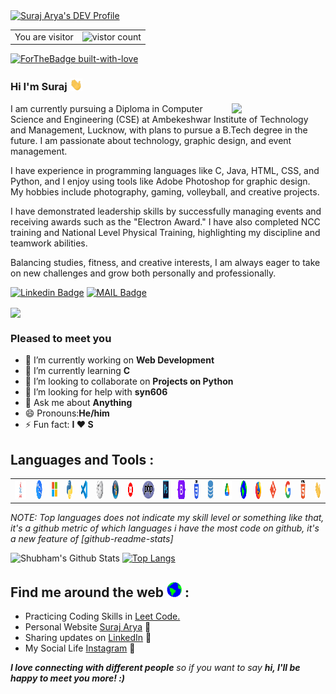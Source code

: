 <a href="https://dev.to/officialsurajarya">
  <img src="https://d2fltix0v2e0sb.cloudfront.net/dev-badge.svg" alt="Suraj Arya's DEV Profile" height="40" width="40">
</a><table><tr>  <td>You are visitor</td>
    <td><img src="https://profile-counter.glitch.me/officialsurajarya/count.svg" alt="vistor count" height="20"></td>
  </tr>
</table>

[![ForTheBadge built-with-love](https://madewithlove.now.sh/af?heart=true&template=for-the-badge&text=India)](https://github.com/officialsurajarya/) 

<!--/*[![forthebadge](https://forthebadge.com/images/badges/winter-is-coming.svg)](https://forthebadge.com) [![forthebadge](https://forthebadge.com/images/badges/makes-people-smile.svg)(https://forthebadge.com)*/ -->


### Hi I'm Suraj <img src="https://github.com/officialsurajarya/officialsurajarya.github.io/blob/main/Assests/Hi.gif" width="20">
<img align='right' src="https://media.giphy.com/media/M9gbBd9nbDrOTu1Mqx/giphy.gif" width="150">
I am currently pursuing a Diploma in Computer Science and Engineering (CSE) at Ambekeshwar Institute of Technology and Management, Lucknow, with plans to pursue a B.Tech degree in the future. I am passionate about technology, graphic design, and event management.

I have experience in programming languages like C, Java, HTML, CSS, and Python, and I enjoy using tools like Adobe Photoshop for graphic design. My hobbies include photography, gaming, volleyball, and creative projects.

I have demonstrated leadership skills by successfully managing events and receiving awards such as the "Electron Award." I have also completed NCC training and National Level Physical Training, highlighting my discipline and teamwork abilities.

Balancing studies, fitness, and creative interests, I am always eager to take on new challenges and grow both personally and professionally.

[![Linkedin Badge](https://img.shields.io/badge/-SurajArya-blue?style=flat-square&logo=Linkedin&logoColor=white&link=https://www.linkedin.com/in/suraj-arya/)](https://www.linkedin.com/in/suraj-arya/)  [![MAIL Badge](https://img.shields.io/badge/-officialsurajarya@gmail.com-c14438?style=flat-square&logo=Gmail&logoColor=white&link=mailto:officialsurajarya@gmail.com)](mailto:officialsurajarya@gmail.com)

<img align="center" src="https://github-profile-trophy.vercel.app/?username=officialsurajarya&rank=AA,B,AAA,A,C&theme=onedark&count_private=true" />

### Pleased to meet you 

- 🔭 I’m currently working on <b>Web Development</b>
- 🌱 I’m currently learning <b>C</b>
- 👯 I’m looking to collaborate on <b>Projects on Python </b>
- 🤔 I’m looking for help with <b>syn606</b>
- 💬 Ask me about <b>Anything</b>
- 😄 Pronouns:<b>He/him</b>
- ⚡ Fun fact: <b>I ❤️ S</b>

## Languages and Tools : 

<table>
    <tr>
        <td><img height="30" src="https://github.com/officialsurajarya/officialsurajarya.github.io/blob/main/Assests/Java.png"></td>
        <td><img height="30" src="https://github.com/officialsurajarya/officialsurajarya.github.io/blob/main/Assests/Kali.png"></td>
        <td><img height="30" src="https://github.com/officialsurajarya/officialsurajarya.github.io/blob/main/Assests/Microsoft.png"></td>
        <td><img height="30" src="https://github.com/officialsurajarya/officialsurajarya.github.io/blob/main/Assests/Python.png"></td>
        <td><img height="30" src="https://github.com/officialsurajarya/officialsurajarya.github.io/blob/main/Assests/VS%20Code.png"></td>
        <td><img height="30" src="https://github.com/officialsurajarya/officialsurajarya.github.io/blob/main/Assests/Wiki.png"></td>
        <td><img height="30" src="https://github.com/officialsurajarya/officialsurajarya.github.io/blob/main/Assests/Win.png"></td>
        <td><img height="30" src="https://github.com/officialsurajarya/officialsurajarya.github.io/blob/main/Assests/Youtube.png"></td>
        <td><img height="30" src="https://github.com/officialsurajarya/officialsurajarya.github.io/blob/main/Assests/pHP.png"></td>
        <td><img height="30" src="https://github.com/officialsurajarya/officialsurajarya.github.io/blob/main/Assests/photoshop.png"></td>
        <td><img height="30" src="https://github.com/officialsurajarya/officialsurajarya.github.io/blob/main/Assests/Bootstrap.png"></td>
        <td><img height="30" src="https://github.com/officialsurajarya/officialsurajarya.github.io/blob/main/Assests/CSS.png"></td>
        <td><img height="30" src="https://github.com/officialsurajarya/officialsurajarya.github.io/blob/main/Assests/DataBase.png"></td>
        <td><img height="30" src="https://github.com/officialsurajarya/officialsurajarya.github.io/blob/main/Assests/Drive.png"></td>
        <td><img height="30" src="https://github.com/officialsurajarya/officialsurajarya.github.io/blob/main/Assests/Earth.gif"></td>
        <td><img height="30" src="https://github.com/officialsurajarya/officialsurajarya.github.io/blob/main/Assests/Firefox.png"></td>
        <td><img height="30" src="https://github.com/officialsurajarya/officialsurajarya.github.io/blob/main/Assests/Git.png"></td>
        <td><img height="30" src="https://github.com/officialsurajarya/officialsurajarya.github.io/blob/main/Assests/Google.png"></td>
        <td><img height="30" src="https://github.com/officialsurajarya/officialsurajarya.github.io/blob/main/Assests/HTML.png"></td>
        <td><img height="30" src="https://github.com/officialsurajarya/officialsurajarya.github.io/blob/main/Assests/Hi.gif"></td>
    </tr>
</table>

*NOTE: Top languages does not indicate my skill level or something like that, it's a github metric of which languages i have the most code on github, it's a new feature of [github-readme-stats]*

![Shubham's Github Stats](https://github-readme-stats.vercel.app/api?username=officialsurajarya&show_icons=true&theme=radical)       [![Top Langs](https://github-readme-stats.vercel.app/api/top-langs/?username=officialsurajarya&theme=radical)](https://github.com/officialsurajarya/github-readme-stats)


## Find me around the web <img src="https://github.com/officialsurajarya/officialsurajarya.github.io/blob/main/Assests/Earth.gif" width="24"> :
- Practicing Coding Skills in <a href="https://leetcode.com/u/officialsurajarya/">Leet Code.</a> 
- Personal Website <a href="https://officialsurajarya.github.io/">Suraj Arya</a> 🏓
- Sharing updates on <a href="https://www.linkedin.com/in/suraj-arya/">LinkedIn</a> 💼
- My Social Life <a href="https://www.instagram.com/officialsurajarya">Instagram</a> 💞

*<b>I love connecting with different people</b> so if you want to say <b>hi, I'll be happy to meet you more! :)</b>*
